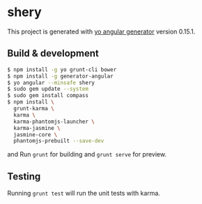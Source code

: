 # shery

This project is generated with [yo angular generator](https://github.com/yeoman/generator-angular)
version 0.15.1.

## Build & development

```bash
$ npm install -g yo grunt-cli bower
$ npm install -g generator-angular
$ yo angular --minsafe shery
$ sudo gem update --system
$ sudo gem install compass
$ npm install \
  grunt-karma \
  karma \
  karma-phantomjs-launcher \
  karma-jasmine \
  jasmine-core \
  phantomjs-prebuilt --save-dev
```

and Run `grunt` for building and `grunt serve` for preview.

## Testing

Running `grunt test` will run the unit tests with karma.
